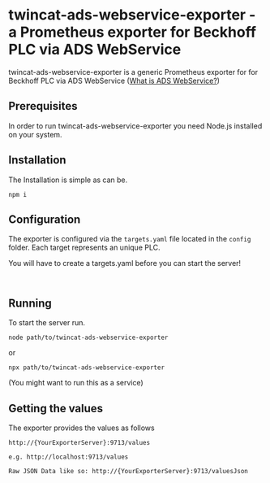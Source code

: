 # twincat-ads-webservice-exporter - a Prometheus exporter for Beckhoff PLC via ADS WebService

twincat-ads-webservice-exporter is a generic Prometheus exporter for 
for Beckhoff PLC via ADS WebService ([What is ADS WebService?](https://infosys.beckhoff.com/english.php?content=../content/1033/tcadswebservice/html/webservice_intro.htm))

## Prerequisites
In order to run twincat-ads-webservice-exporter you need Node.js installed on your system.

## Installation
The Installation is simple as can be. 
```
npm i
```

## Configuration

The exporter is configured via the `targets.yaml` file located in the `config` folder. Each target represents an unique PLC.

You will have to create a targets.yaml before you can start the server!

```


```

## Running
To start the server run. 

```
node path/to/twincat-ads-webservice-exporter
```

or

```
npx path/to/twincat-ads-webservice-exporter
```

(You might want to run this as a service)

## Getting the values
The exporter provides the values as follows

```
http://{YourExporterServer}:9713/values

e.g. http://localhost:9713/values

Raw JSON Data like so: http://{YourExporterServer}:9713/valuesJson
```
